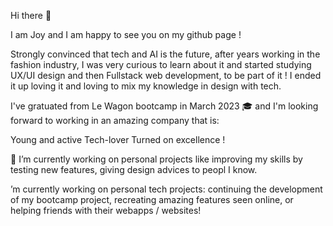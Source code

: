 Hi there 👋

I am Joy and I am happy to see you on my github page ! 

Strongly convinced that tech and AI is the future, after years working in the fashion industry, I was very curious to learn about it and started studying UX/UI design and then Fullstack web development, to be part of it ! 
I ended it up loving it and loving to mix my knowledge in design with tech. 

I've gratuated from Le Wagon bootcamp in March 2023 🎓 and I'm looking forward to working in an amazing company that is:

Young and active
Tech-lover
Turned on excellence !

🔭 I’m currently working on personal projects like improving my skills by testing new features, giving design advices to peopl I know.


’m currently working on personal tech projects: continuing the development of my bootcamp project, recreating amazing features seen online, or helping friends with their webapps / websites!

<!--
**JoyDbg/JoyDbg** is a ✨ _special_ ✨ repository because its `README.md` (this file) appears on your GitHub profile.

Here are some ideas to get you started:

- 🔭 I’m currently working on ...
- 🌱 I’m currently learning ...
- 👯 I’m looking to collaborate on ...
- 🤔 I’m looking for help with ...
- 💬 Ask me about ...
- 📫 How to reach me: ...
- 😄 Pronouns: ...
- ⚡ Fun fact: ...
-->
